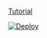 [Tutorial](https://ibcl.us/Heroku-V2Ray_20191014/)

[![Deploy](https://www.herokucdn.com/deploy/button.png)](https://dashboard.heroku.com/new?template=https://github.com/fiammanda/phantom-ship)
